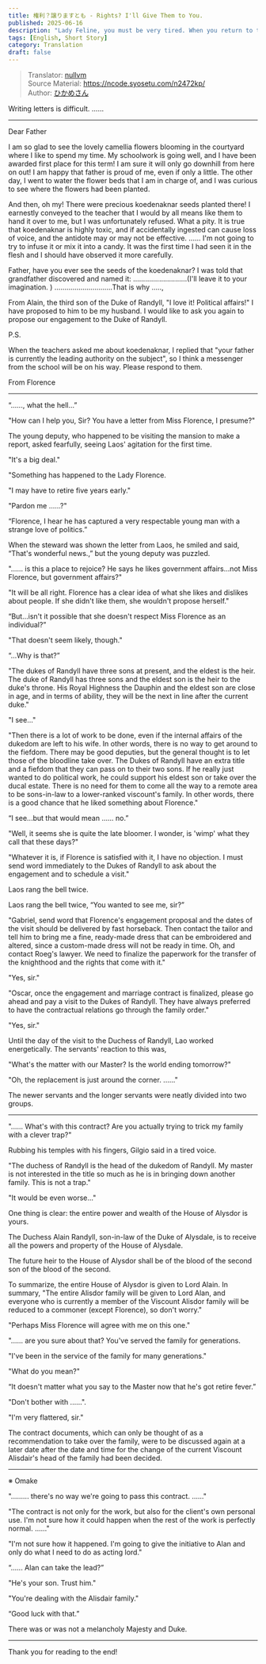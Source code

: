 ```yaml
---
title: 権利？譲りますとも - Rights? I'll Give Them to You.
published: 2025-06-16
description: "Lady Feline, you must be very tired. When you return to the house, I will prepare a cup of tea with your favorite apples. When you get back to the house, I'll make you a cup of tea with your favorite apples."
tags: [English, Short Story]
category: Translation
draft: false
---
```


> Translator: [nullvm](https://github.com/nullvm)  
> Source Material: https://ncode.syosetu.com/n2472kp/  
> Author: [ひかめさん](https://mypage.syosetu.com/1282555/)

Writing letters is difficult. ......

---

Dear Father

I am so glad to see the lovely camellia flowers blooming in the courtyard where I like to spend my time. My schoolwork is going well, and I have been awarded first place for this term! I am sure it will only go downhill from here on out! I am happy that father is proud of me, even if only a little. The other day, I went to water the flower beds that I am in charge of, and I was curious to see where the flowers had been planted. 

And then, oh my! There were precious koedenaknar seeds planted there! I earnestly conveyed to the teacher that I would by all means like them to hand it over to me, but I was unfortunately refused. What a pity. It is true that koedenaknar is highly toxic, and if accidentally ingested can cause loss of voice, and the antidote may or may not be effective. ...... I'm not going to try to infuse it or mix it into a candy. It was the first time I had seen it in the flesh and I should have observed it more carefully.

Father, have you ever see the seeds of the koedenaknar? I was told that grandfather discovered and named it: ...........................(I'll leave it to your imagination. ) .............................That is why .....,

From Alain, the third son of the Duke of Randyll, "I love it! Political affairs!" I have proposed to him to be my husband. I would like to ask you again to propose our engagement to the Duke of Randyll.

P.S.

When the teachers asked me about koedenaknar, I replied that "your father is currently the leading authority on the subject", so I think a messenger from the school will be on his way. Please respond to them.


From Florence

---

“......, what the hell...”

"How can I help you, Sir? You have a letter from Miss Florence, I presume?"

The young deputy, who happened to be visiting the mansion to make a report, asked fearfully, seeing Laos' agitation for the first time.

"It's a big deal."

"Something has happened to the Lady Florence.

"I may have to retire five years early."

"Pardon me ......?"

“Florence, I hear he has captured a very respectable young man with a strange love of politics.”

When the steward was shown the letter from Laos, he smiled and said, “That's wonderful news.,” but the young deputy was puzzled.

"...... is this a place to rejoice? He says he likes government affairs...not Miss Florence, but government affairs?"

"It will be all right. Florence has a clear idea of what she likes and dislikes about people. If she didn't like them, she wouldn't propose herself."

“But...isn't it possible that she doesn't respect Miss Florence as an individual?”

"That doesn't seem likely, though."

“...Why is that?”

"The dukes of Randyll have three sons at present, and the eldest is the heir. The duke of Randyll has three sons and the eldest son is the heir to the duke's throne. His Royal Highness the Dauphin and the eldest son are close in age, and in terms of ability, they will be the next in line after the current duke."

"I see..."

"Then there is a lot of work to be done, even if the internal affairs of the dukedom are left to his wife. In other words, there is no way to get around to the fiefdom. There may be good deputies, but the general thought is to let those of the bloodline take over. The Dukes of Randyll have an extra title and a fiefdom that they can pass on to their two sons. If he really just wanted to do political work, he could support his eldest son or take over the ducal estate. There is no need for them to come all the way to a remote area to be sons-in-law to a lower-ranked viscount's family. In other words, there is a good chance that he liked something about Florence."

“I see...but that would mean ...... no.”

"Well, it seems she is quite the late bloomer. I wonder, is 'wimp' what they call that these days?"

"Whatever it is, if Florence is satisfied with it, I have no objection. I must send word immediately to the Dukes of Randyll to ask about the engagement and to schedule a visit."

Laos rang the bell twice.

Laos rang the bell twice, “You wanted to see me, sir?”

"Gabriel, send word that Florence's engagement proposal and the dates of the visit should be delivered by fast horseback. Then contact the tailor and tell him to bring me a fine, ready-made dress that can be embroidered and altered, since a custom-made dress will not be ready in time. Oh, and contact Roeg's lawyer. We need to finalize the paperwork for the transfer of the knighthood and the rights that come with it."

"Yes, sir."

"Oscar, once the engagement and marriage contract is finalized, please go ahead and pay a visit to the Dukes of Randyll. They have always preferred to have the contractual relations go through the family order."

"Yes, sir."

Until the day of the visit to the Duchess of Randyll, Lao worked energetically. The servants' reaction to this was,

"What's the matter with our Master? Is the world ending tomorrow?"

"Oh, the replacement is just around the corner. ......"

The newer servants and the longer servants were neatly divided into two groups.

---

"...... What's with this contract? Are you actually trying to trick my family with a clever trap?"

Rubbing his temples with his fingers, Gilgio said in a tired voice.

"The duchess of Randyll is the head of the dukedom of Randyll. My master is not interested in the title so much as he is in bringing down another family. This is not a trap."

"It would be even worse..."

One thing is clear: the entire power and wealth of the House of Alysdor is yours.

The Duchess Alain Randyll, son-in-law of the Duke of Alysdale, is to receive all the powers and property of the House of Alysdale.

The future heir to the House of Alysdor shall be of the blood of the second son of the blood of the second.

To summarize, the entire House of Alysdor is given to Lord Alain. In summary, "The entire Alisdor family will be given to Lord Alan, and everyone who is currently a member of the Viscount Alisdor family will be reduced to a commoner (except Florence), so don't worry."

"Perhaps Miss Florence will agree with me on this one."

"...... are you sure about that? You've served the family for generations.

"I've been in the service of the family for many generations."

"What do you mean?"

“It doesn't matter what you say to the Master now that he's got retire fever.”

"Don't bother with ......".

"I'm very flattered, sir."

The contract documents, which can only be thought of as a recommendation to take over the family, were to be discussed again at a later date after the date and time for the change of the current Viscount Alisdair's head of the family had been decided.

---

※ Omake

"......... there's no way we're going to pass this contract. ......"

"The contract is not only for the work, but also for the client's own personal use. I'm not sure how it could happen when the rest of the work is perfectly normal. ......"

"I'm not sure how it happened. I'm going to give the initiative to Alan and only do what I need to do as acting lord."

“...... Alan can take the lead?”

"He's your son. Trust him."

"You're dealing with the Alisdair family."

“Good luck with that.”

There was or was not a melancholy Majesty and Duke.

---

Thank you for reading to the end!